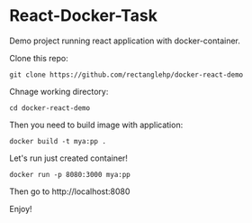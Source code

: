 React-Docker-Task
=============

Demo project running react application with docker-container.

Clone this repo:

```
git clone https://github.com/rectanglehp/docker-react-demo
```

Chnage working directory:
```
cd docker-react-demo
```

Then you need to build image with application:
```
docker build -t mya:pp .
```

Let's run just created container!
```
docker run -p 8080:3000 mya:pp
```

Then go to http://localhost:8080

Enjoy!

